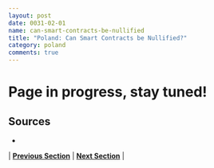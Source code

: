 ```yaml
---
layout: post
date: 0031-02-01
name: can-smart-contracts-be-nullified
title: "Poland: Can Smart Contracts be Nullified?"
category: poland
comments: true
---
```


# Page in progress, stay tuned!

Sources
-- 
- 


| **[Previous Section](https://neo-project.github.io/global-blockchain-compliance-hub//poland/poland-dispute-resolution.html)** | **[Next Section]( https://neo-project.github.io/global-blockchain-compliance-hub//poland/poland-suggested-readings.html)** |
